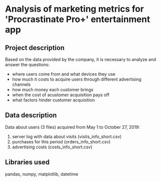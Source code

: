 # Analysis of marketing metrics for 'Procrastinate Pro+' entertainment app

## Project description
Based on the data provided by the company, it is necessary to analyze and answer the questions:

- where users come from and what devices they use
- how much it costs to acquire users through different advertising channels
- how much money each customer brings
- when the cost of acustomer acquisition pays off
- what factors hinder customer acquisition

## Data description
Data about users (3 files) acquired from May 1 to October 27, 2019:
1. server log with data about visits (visits_info_short.csv)
2. purchases for this period (orders_info_short.csv)
3. advertising costs (costs_info_short.csv)

## Libraries used
pandas, numpy, matplotlib, datetime
